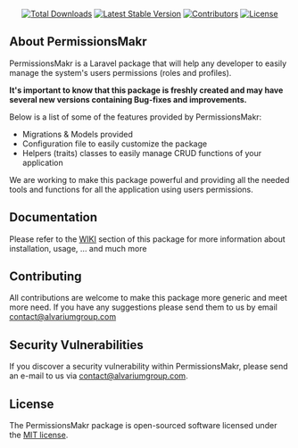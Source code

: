 <p align="center">
<a href="https://packagist.org/packages/alvarium-digital/permissions-makr"><img src="https://img.shields.io/packagist/dt/alvarium-digital/permissions-makr" alt="Total Downloads"></a>
<a href="https://packagist.org/packages/alvarium-digital/permissions-makr"><img src="https://img.shields.io/packagist/v/alvarium-digital/permissions-makr" alt="Latest Stable Version"></a>
<a href="https://github.com/AlvariumDigital/PermissionsMakr"><img src="https://img.shields.io/github/contributors/AlvariumDigital/PermissionsMakr" alt="Contributors"></a>
<a href="https://packagist.org/packages/alvarium-digital/permissions-makr"><img src="https://img.shields.io/packagist/l/alvarium-digital/permissions-makr" alt="License"></a>
</p>

## About PermissionsMakr

PermissionsMakr is a Laravel package that will help any developer to easily manage the system's users permissions (roles and profiles).

<b>It's important to know that this package is freshly created and may have several new versions containing Bug-fixes and improvements.</b>

Below is a list of some of the features provided by PermissionsMakr:

- Migrations & Models provided
- Configuration file to easily customize the package
- Helpers (traits) classes to easily manage CRUD functions of your application

We are working to make this package powerful and providing all the needed tools and functions for all the application using users permissions.

## Documentation

Please refer to the [WIKI](https://github.com/AlvariumDigital/PermissionsMakr/wiki) section of this package for more information about installation, usage, ... and much more

## Contributing

All contributions are welcome to make this package more generic and meet more need. If you have any suggestions please send them to us by email [contact@alvariumgroup.com](mailto:contact@alvariumgroup.com)

## Security Vulnerabilities

If you discover a security vulnerability within PermissionsMakr, please send an e-mail to us via [contact@alvariumgroup.com](mailto:contact@alvariumgroup.com).

## License

The PermissionsMakr package is open-sourced software licensed under the [MIT license](https://opensource.org/licenses/MIT).

